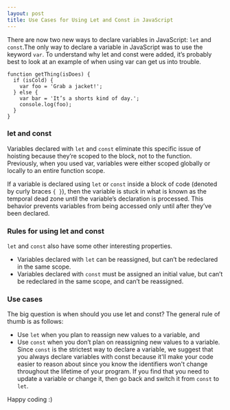 ```yaml
---
layout: post
title: Use Cases for Using Let and Const in JavaScript
---
```


There are now two new ways to declare variables in JavaScript: `let` and `const`.The only way to declare a variable in JavaScript was to use the keyword `var`. To understand why let and const were added, it’s probably best to look at an example of when using var can get us into trouble.

```
function getThing(isDoes) {
  if (isCold) {
    var foo = 'Grab a jacket!';
  } else {
    var bar = 'It’s a shorts kind of day.';
    console.log(foo);
  }
}
```

### let and const
Variables declared with `let` and `const` eliminate this specific issue of hoisting because they’re scoped to the block, not to the function. Previously, when you used var, variables were either scoped globally or locally to an entire function scope.

If a variable is declared using `let` or `const` inside a block of code (denoted by curly braces `{ }`), then the variable is stuck in what is known as the temporal dead zone until the variable’s declaration is processed. This behavior prevents variables from being accessed only until after they’ve been declared.

### Rules for using let and const
`let` and `const` also have some other interesting properties.

* Variables declared with `let` can be reassigned, but can’t be redeclared in the same scope.
* Variables declared with `const` must be assigned an initial value, but can’t be redeclared in the same scope, and can’t be reassigned.

### Use cases
The big question is when should you use let and const? The general rule of thumb is as follows:

* Use `let` when you plan to reassign new values to a variable, and
* Use `const` when you don’t plan on reassigning new values to a variable.
Since `const` is the strictest way to declare a variable, we suggest that you always declare variables with const because it'll make your code easier to reason about since you know the identifiers won't change throughout the lifetime of your program. If you find that you need to update a variable or change it, then go back and switch it from `const` to `let`.


Happy coding :)